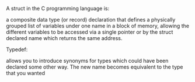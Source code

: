 A struct in the C programming language is:

a composite data type (or record) declaration that defines a physically grouped list of variables under one name in a block of memory, allowing the different variables to be accessed via a single pointer or by the struct declared name which returns the same address.

Typedef:

allows you to introduce synonyms for types which could have been declared some other way. The new name becomes equivalent to the type that you wanted
